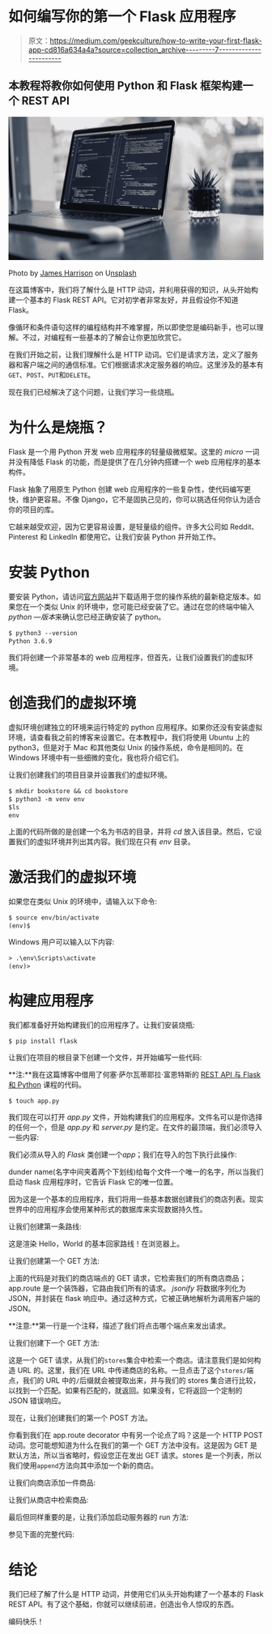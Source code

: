 # 如何编写你的第一个 Flask 应用程序

> 原文：<https://medium.com/geekculture/how-to-write-your-first-flask-app-cd816a634a4a?source=collection_archive---------7----------------------->

## 本教程将教你如何使用 Python 和 Flask 框架构建一个 REST API

![](img/0bab5fa2d5c5750a75295e7932093c8d.png)

Photo by [James Harrison](https://unsplash.com/@jstrippa) on U[nsplash](https://unsplash.com)

在这篇博客中，我们将了解什么是 HTTP 动词，并利用获得的知识，从头开始构建一个基本的 Flask REST API。它对初学者非常友好，并且假设你不知道 Flask。

像循环和条件语句这样的编程结构并不难掌握，所以即使您是编码新手，也可以理解。不过，对编程有一些基本的了解会让你更加欣赏它。

在我们开始之前，让我们理解什么是 HTTP 动词。它们是请求方法，定义了服务器和客户端之间的通信标准。它们根据请求决定服务器的响应。这里涉及的基本有`GET`、`POST`、`PUT`和`DELETE`。

现在我们已经解决了这个问题，让我们学习一些烧瓶。

# **为什么是烧瓶？**

Flask 是一个用 Python 开发 web 应用程序的轻量级微框架。这里的 *micro* 一词并没有降低 Flask 的功能，而是提供了在几分钟内搭建一个 web 应用程序的基本构件。

Flask 抽象了用原生 Python 创建 web 应用程序的一些复杂性，使代码编写更快，维护更容易。不像 Django，它不是固执己见的，你可以挑选任何你认为适合你的项目的库。

它越来越受欢迎，因为它更容易设置，是轻量级的组件。许多大公司如 Reddit、Pinterest 和 LinkedIn 都使用它。让我们安装 Python 并开始工作。

# 安装 Python

要安装 Python，请访问[官方网站](https://www.python.org/downloads/)并下载适用于您的操作系统的最新稳定版本。如果您在一个类似 Unix 的环境中，您可能已经安装了它。通过在您的终端中输入 *python —版本*来确认您已经正确安装了 python。

```
$ python3 --version
Python 3.6.9
```

我们将创建一个非常基本的 web 应用程序，但首先，让我们设置我们的虚拟环境。

# 创造我们的虚拟环境

虚拟环境创建独立的环境来运行特定的 python 应用程序。如果你还没有安装虚拟环境，请查看我之前的博客来设置它。在本教程中，我们将使用 Ubuntu 上的 python3，但是对于 Mac 和其他类似 Unix 的操作系统，命令是相同的。在 Windows 环境中有一些细微的变化，我也将介绍它们。

让我们创建我们的项目目录并设置我们的虚拟环境。

```
$ mkdir bookstore && cd bookstore
$ python3 -m venv env
$ls
env
```

上面的代码所做的是创建一个名为书店的目录，并将 *cd* 放入该目录。然后，它设置我们的虚拟环境并列出其内容。我们现在只有 *env* 目录。

# 激活我们的虚拟环境

如果您在类似 Unix 的环境中，请输入以下命令:

```
$ source env/bin/activate
(env)$
```

Windows 用户可以输入以下内容:

```
> .\env\Scripts\activate
(env)>
```

# 构建应用程序

我们都准备好开始构建我们的应用程序了。让我们安装烧瓶:

```
$ pip install flask
```

让我们在项目的根目录下创建一个文件，并开始编写一些代码:

**注:**我在这篇博客中借用了何塞·萨尔瓦蒂耶拉·富恩特斯的 [REST API 与 Flask 和 Python](https://www.udemy.com/course/rest-api-flask-and-python/) 课程的代码。

```
$ touch app.py
```

我们现在可以打开 *app.py* 文件，开始构建我们的应用程序。文件名可以是你选择的任何一个，但是 *app.py* 和 *server.py* 是约定。在文件的最顶端，我们必须导入一些内容:

我们必须从导入的 *Flask* 类创建一个*app*；我们在导入的包下执行此操作:

dunder name(名字中间夹着两个下划线)给每个文件一个唯一的名字，所以当我们启动 flask 应用程序时，它告诉 Flask 它的唯一位置。

因为这是一个基本的应用程序，我们将用一些基本数据创建我们的商店列表。现实世界中的应用程序会使用某种形式的数据库来实现数据持久性。

让我们创建第一条路线:

这是渲染 Hello，World 的基本回家路线！在浏览器上。

让我们创建第一个 GET 方法:

上面的代码是对我们的商店端点的 GET 请求，它检索我们的所有商店商品；app.route 是一个装饰器，它路由我们所有的请求。 *jsonify* 将数据序列化为 JSON，并封装在 flask 响应中。通过这种方式，它被正确地解析为调用客户端的 JSON。

**注意:**第一行是一个注释，描述了我们将点击哪个端点来发出请求。

让我们创建下一个 GET 方法:

这是一个 GET 请求，从我们的`stores`集合中检索一个商店。请注意我们是如何构造 URL 的。这里，我们在 URL 中传递商店的名称。一旦点击了这个`stores/`端点，我们的 URL 中的`/`后缀就会被提取出来，并与我们的 stores 集合进行比较，以找到一个匹配。如果有匹配的，就返回。如果没有，它将返回一个定制的 JSON 错误响应。

现在，让我们创建我们的第一个 POST 方法。

你看到我们在 app.route decorator 中有另一个论点了吗？这是一个 HTTP POST 动词。您可能想知道为什么在我们的第一个 GET 方法中没有。这是因为 GET 是默认方法，所以当省略时，假设您正在发出 GET 请求。stores 是一个列表，所以我们使用`append`方法向其中添加一个新的商店。

让我们向商店添加一件商品:

让我们从商店中检索商品:

最后但同样重要的是，让我们添加启动服务器的 run 方法:

参见下面的完整代码:

# 结论

我们已经了解了什么是 HTTP 动词，并使用它们从头开始构建了一个基本的 Flask REST API。有了这个基础，你就可以继续前进，创造出令人惊叹的东西。

编码快乐！